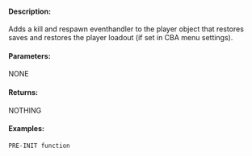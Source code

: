 #### Description:
Adds a kill and respawn eventhandler to the player object that restores saves and restores the player loadout (if set in CBA menu settings).

#### Parameters:
NONE

#### Returns:
NOTHING

#### Examples:
```sqf
PRE-INIT function
```


